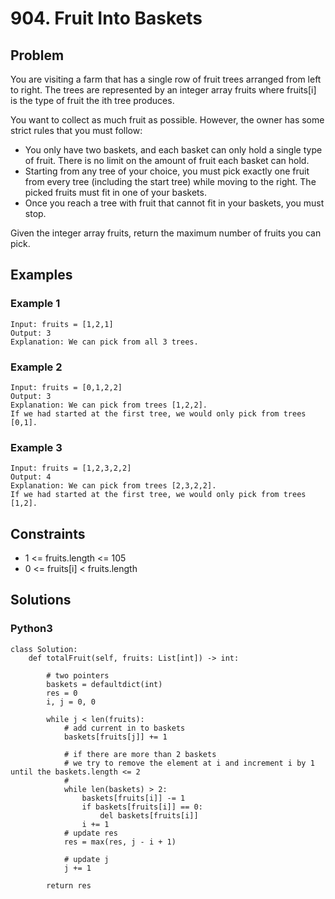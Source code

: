 # 904. Fruit Into Baskets

## Problem

You are visiting a farm that has a single row of fruit trees arranged from left to right. The trees are represented by an integer array fruits where fruits[i] is the type of fruit the ith tree produces.

You want to collect as much fruit as possible. However, the owner has some strict rules that you must follow:

* You only have two baskets, and each basket can only hold a single type of fruit. There is no limit on the amount of fruit each basket can hold.
* Starting from any tree of your choice, you must pick exactly one fruit from every tree (including the start tree) while moving to the right. The picked fruits must fit in one of your baskets.
* Once you reach a tree with fruit that cannot fit in your baskets, you must stop.

Given the integer array fruits, return the maximum number of fruits you can pick.

## Examples 

### Example 1

```
Input: fruits = [1,2,1]
Output: 3
Explanation: We can pick from all 3 trees.
```

### Example 2

```
Input: fruits = [0,1,2,2]
Output: 3
Explanation: We can pick from trees [1,2,2].
If we had started at the first tree, we would only pick from trees [0,1].
```

### Example 3

```
Input: fruits = [1,2,3,2,2]
Output: 4
Explanation: We can pick from trees [2,3,2,2].
If we had started at the first tree, we would only pick from trees [1,2].
```

## Constraints

* 1 <= fruits.length <= 105
* 0 <= fruits[i] < fruits.length

## Solutions

### Python3

```
class Solution:
    def totalFruit(self, fruits: List[int]) -> int:

        # two pointers
        baskets = defaultdict(int)
        res = 0
        i, j = 0, 0
        
        while j < len(fruits):
            # add current in to baskets
            baskets[fruits[j]] += 1

            # if there are more than 2 baskets
            # we try to remove the element at i and increment i by 1 until the baskets.length <= 2
            # 
            while len(baskets) > 2:
                baskets[fruits[i]] -= 1
                if baskets[fruits[i]] == 0:
                    del baskets[fruits[i]]
                i += 1
            # update res
            res = max(res, j - i + 1)
            
            # update j
            j += 1
        
        return res
```
